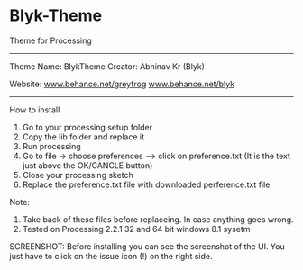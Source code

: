# Blyk-Theme
Theme for Processing

****************************

Theme Name: BlykTheme
Creator: Abhinav Kr (Blyk)

Website: 
www.behance.net/greyfrog
www.behance.net/blyk

****************************

How to install
1. Go to your processing setup folder
2. Copy the lib folder and replace it
3. Run processing
4. Go to file -> choose preferences --> click on preference.txt (It is the text just above the OK/CANCLE button)
5. Close your processing sketch
6. Replace the preference.txt file with downloaded perference.txt file

Note: 
1. Take back of these files before replaceing. In case anything goes wrong.
2. Tested on Processing 2.2.1 32 and 64 bit windows 8.1 sysetm

SCREENSHOT: Before installing you can see the screenshot of the UI. You just have to click on the issue icon (!) on the right side. 
